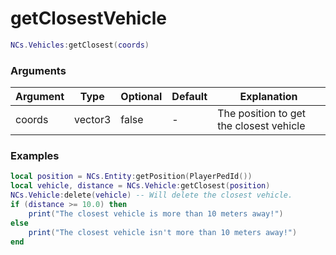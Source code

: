 # getClosestVehicle

```lua
NCs.Vehicles:getClosest(coords)
``` 

### Arguments
| Argument | Type    | Optional   | Default | Explanation                             |
|----------|---------|------------|---------|-----------------------------------------|
| coords   | vector3 | false      | -       | The position to get the closest vehicle |


### Examples

```lua
local position = NCs.Entity:getPosition(PlayerPedId())
local vehicle, distance = NCs.Vehicle:getClosest(position)
NCs.Vehicle:delete(vehicle) -- Will delete the closest vehicle.
if (distance >= 10.0) then
    print("The closest vehicle is more than 10 meters away!")
else
    print("The closest vehicle isn't more than 10 meters away!")
end 
```